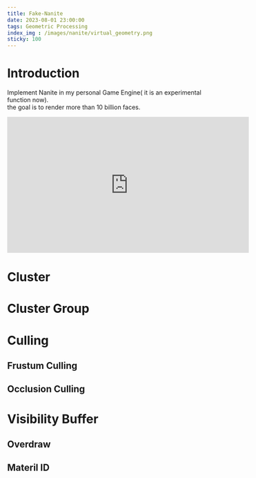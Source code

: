 ```yaml
---
title: Fake-Nanite
date: 2023-08-01 23:00:00
tags: Geometric Processing
index_img : /images/nanite/virtual_geometry.png
sticky: 100
---
```


# Introduction

Implement Nanite in my personal Game Engine( it is an experimental function now).  
the goal is to render more than 10 billion faces.

<p align="center">
<iframe width="560" height="315" src="https://www.youtube.com/embed/79aaFzgOso0" title="YouTube video player" frameborder="0" allow="accelerometer; autoplay; clipboard-write; encrypted-media; gyroscope; picture-in-picture; web-share" allowfullscreen></iframe>
</p>


# Cluster 

# Cluster Group

# Culling

## Frustum Culling

## Occlusion Culling 

# Visibility Buffer

## Overdraw

## Materil ID
